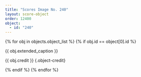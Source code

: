 ```yaml
---
title: "Scores Image No. 240"
layout: score-object
order: 12400
object:
  - id: "240"
---
```


{% for obj in objects.object_list %}
{% if obj.id == object[0].id %}

{{ obj.extended_caption }}

{{ obj.credit }} {.object-credit}

{% endif %}
{% endfor %}
